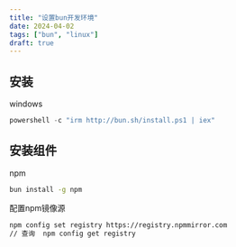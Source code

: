 ```yaml
---
title: "设置bun开发环境"
date: 2024-04-02
tags: ["bun", "linux"]
draft: true
---
```


## 安装

windows

```powershell
powershell -c "irm http://bun.sh/install.ps1 | iex"
```



## 安装组件

npm

```bash
bun install -g npm
```

配置npm镜像源

```bash
npm config set registry https://registry.npmmirror.com
// 查询  npm config get registry
```

